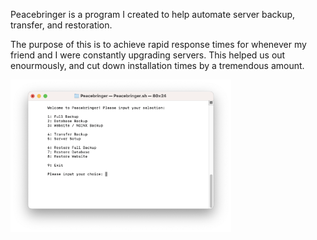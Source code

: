 Peacebringer is a program I created to help automate server backup, transfer, and restoration.

The purpose of this is to achieve rapid response times for whenever my friend and I were constantly upgrading servers. This helped us out enourmously, and cut down installation times by a tremendous amount.

<img
  src="Images/Example.png"
  alt="Example"
  title="Peacebringer in action"
  style="display: inline-block; margin: 0 auto"
  width="70%"
  height="70%">
